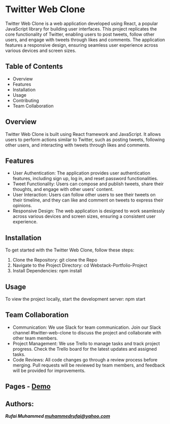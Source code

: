 # Twitter Web Clone

Twitter Web Clone is a web application developed using React, a popular JavaScript library for building user interfaces. This project replicates the core functionality of Twitter, enabling users to post tweets, follow other users, and engage with tweets through likes and comments. The application features a responsive design, ensuring seamless user experience across various devices and screen sizes.

## Table of Contents

- Overview
- Features
- Installation
- Usage
- Contributing
- Team Collaboration

## Overview

Twitter Web Clone is built using React framework and JavaScript. It allows users to perform actions similar to Twitter, such as posting tweets, following other users, and interacting with tweets through likes and comments.

## Features

- User Authentication: The application provides user authentication features, including sign up, log in, and reset password functionalities.
- Tweet Functionality: Users can compose and publish tweets, share their thoughts, and engage with other users' content.
- User Interaction: Users can follow other users to see their tweets on their timeline, and they can like and comment on tweets to express their opinions.
- Responsive Design: The web application is designed to work seamlessly across various devices and screen sizes, ensuring a consistent user experience.


## Installation

To get started with the Twitter Web Clone, follow these steps:

1. Clone the Repository: git clone the Repo
2. Navigate to the Project Directory: cd Webstack-Portfolio-Project
3. Install Dependencies: npm install

## Usage

To view the project locally, start the development server: npm start

## Team Collaboration

- Communication: We use Slack for team communication. Join our Slack channel #twitter-web-clone to discuss the project and collaborate with other team members.
- Project Management: We use Trello to manage tasks and track project progress. Check the Trello board for the latest updates and assigned tasks.
- Code Reviews: All code changes go through a review process before merging. Pull requests will be reviewed by team members, and feedback will be provided for improvements.


## Pages - <a href="https://twitter-web-clone.netlify.app/">Demo</a>

## Authors:
***Rufai Muhammed <muhammedrufai@yahoo.com>***
